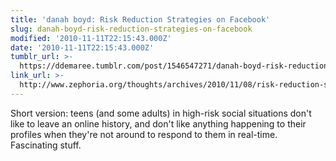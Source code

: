 ```yaml
---
title: 'danah boyd: Risk Reduction Strategies on Facebook'
slug: danah-boyd-risk-reduction-strategies-on-facebook
modified: '2010-11-11T22:15:43.000Z'
date: '2010-11-11T22:15:43.000Z'
tumblr_url: >-
  https://ddemaree.tumblr.com/post/1546547271/danah-boyd-risk-reduction-strategies-on-facebook
link_url: >-
  http://www.zephoria.org/thoughts/archives/2010/11/08/risk-reduction-strategies-on-facebook.html
---
```

Short version: teens (and some adults) in high-risk social situations don't like to leave an online history, and don't like anything happening to their profiles when they're not around to respond to them in real-time. Fascinating stuff.
